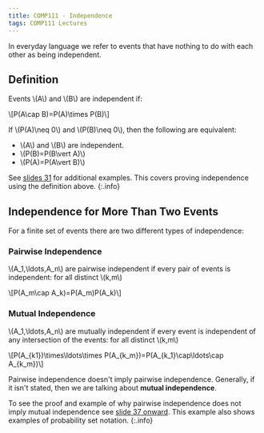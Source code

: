 ```yaml
---
title: COMP111 - Independence
tags: COMP111 Lectures
---
```

In everyday language we refer to events that have nothing to do with each other as being independent.

## Definition
Events &#92;(A&#92;) and &#92;(B&#92;) are independent if:

&#92;[P(A\cap B)=P(A)\times P(B)&#92;]

If &#92;(P(A)\neq 0&#92;) and &#92;(P(B)\neq 0&#92;), then the following are equivalent:

* &#92;(A&#92;) and &#92;(B&#92;) are independent.
* &#92;(P(B)=P(B\vert A)&#92;)
* &#92;(P(A)=P(A\vert B)&#92;)

See [slides 31]({{site.baseurl}}/assets/COMP111/Lectures/2020-11-19.pdf) for additional examples. This covers proving independence using the definition above.
{:.info}

## Independence for More Than Two Events
For a finite set of events there are two different types of independence:

### Pairwise Independence
&#92;(A&#95;1,\ldots,A&#95;n&#92;) are pairwise independent if every pair of events is independent: for all distinct &#92;(k,m&#92;)

&#92;[P(A&#95;m\cap A&#95;k)=P(A&#95;m)P(A&#95;k)&#92;]

### Mutual Independence
&#92;(A&#95;1,\ldots,A&#95;n&#92;) are mutually independent if every event is independent of any intersection of the events: for all distinct &#92;(k,m&#92;)
 
&#92;[P(A&#95;{k1})\times\ldots\times P(A&#95;{k&#95;m})=P(A&#95;{k&#95;1}\cap\ldots\cap A&#95;{k&#95;m})&#92;]

Pairwise independence doesn't imply pairwise independence. Generally, if it isn't stated, then we are talking about **mutual independence**.

To see the proof and example of why pairwise independence does not imply mutual independence see [slide 37 onward]({{site.baseurl}}/assets/COMP111/Lectures/2020-11-19.pdf). This example also shows examples of probability set notation.
{:.info}
